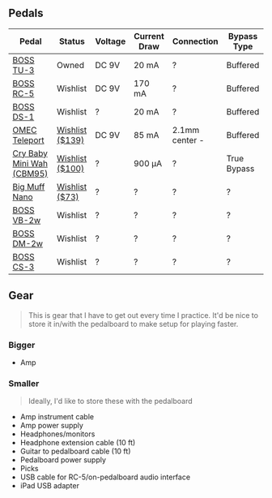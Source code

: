 ## Pedals

|Pedal|Status|Voltage|Current Draw|Connection|Bypass Type|
|---|---|---|---|---|--|
|[BOSS TU-3](https://www.boss.info/us/products/tu-3/specifications/)|Owned|DC 9V|20 mA|?|Buffered|
|[BOSS RC-5](https://www.boss.info/us/products/rc-5/specifications/)|Wishlist|DC 9V|170 mA|?|Buffered|
|[BOSS DS-1](https://www.boss.info/us/products/ds-1/specifications/)|Wishlist|?|20 mA|?|Buffered|
|[OMEC Teleport](https://orangeamps.com/omec-teleport-manual/)|[Wishlist ($139)](https://www.sweetwater.com/store/detail/Teleport--orange-omec-teleport-guitar-audio-interface)|DC 9V|85 mA|2.1mm center -|Buffered|
|[Cry Baby Mini Wah (CBM95)](https://www.jimdunlop.com/content/manuals/CBM95.pdf)|[Wishlist ($100)](https://www.sweetwater.com/store/detail/CrybabyMini--dunlop-cbm95-cry-baby-mini-wah-pedal)|?|900 µA|?|True Bypass|
|[Big Muff Nano]()|[Wishlist ($73)](https://www.sweetwater.com/store/detail/NanoBigMuff--electro-harmonix-nano-big-muff-pi-distortion-fuzz-overdrive-pedal)|?|?|?|?|
|[BOSS VB-2w]()|Wishlist|?|?|?|?|
|[BOSS DM-2w]()|Wishlist|?|?|?|?|
|[BOSS CS-3]()|Wishlist|?|?|?|?|

## Gear

> This is gear that I have to get out every time I practice. It'd be nice to store it in/with the pedalboard to make setup for playing faster.

### Bigger

- Amp

### Smaller

> Ideally, I'd like to store these with the pedalboard

- Amp instrument cable
- Amp power supply
- Headphones/monitors
- Headphone extension cable (10 ft)
- Guitar to pedalboard cable (10 ft)
- Pedalboard power supply
- Picks
- USB cable for RC-5/on-pedalboard audio interface
- iPad USB adapter
